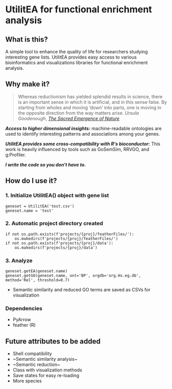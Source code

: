 # **UtilitEA for functional enrichment analysis**

## What is this?
A simple tool to enhance the quality of life for researchers studying interesting gene lists. UtilitEA provides easy access to various bioinformatics and visualizations libraries for functional enrichment analysis.

## Why make it?

> Whereas reductionism has yielded splendid results in science, there is an important sense in which it is artificial, and in this sense false. By starting from wholes and moving ‘down’ into parts, one is moving in the opposite direction from the way matters arise.
*Ursula Goodenough*, [*The Sacred Emergence of Nature*](https://openscholarship.wustl.edu/cgi/viewcontent.cgi?article=1066&context=bio_facpubs)

***Access to higher dimensional insights:*** machine-readable ontologies are used to identify interesting patterns and associations among your genes.

***UtilitEA provides some cross-compatibility with R's bioconductor:*** This work is heavily influenced by tools such as GoSemSim, RRVGO, and g:Profiler.

***I write the code so you don't have to.***

## How do I use it?
### 1. Initialize UtilitEA() object with gene list
```
geneset = UtilitEA('test.csv')
geneset.name = 'test'
```
### 2. Automatic project directory created
```
if not os.path.exists(f'projects/{proj}/featherFiles/'):
    os.makedirs(f'projects/{proj}/featherFiles/')
if not os.path.exists(f'projects/{proj}/data'):
    os.makedirs(f'projects/{proj}/data')
```
### 3. Analyze
```
geneset.getEA(geneset.name)
geneset.getGO(geneset.name, ont='BP', orgdb='org.Hs.eg.db', method='Rel', threshold=0.7)
```
- Semantic similarity and reduced GO terms are saved as CSVs for visualization
### Dependencies
- PyArrow
- feather (R)

## Future attributes to be added
- Shell compatibility
- ~Semantic similarity analysis~
- ~Semantic reduction~
- Class with visualization methods
- Save states for easy re-loading
- More species
